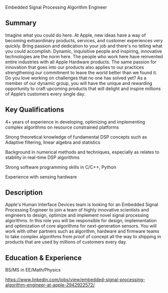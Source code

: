 Embedded Signal Processing Algorithm Engineer

## Summary

Imagine what you could do here. At Apple, new ideas have a way of becoming extraordinary products, services, and customer experiences very quickly. Bring passion and dedication to your job and there's no telling what you could accomplish. Dynamic, inquisitive people and inspiring, innovative technologies are the norm here. The people who work here have reinvented entire industries with all Apple Hardware products. The same passion for innovation that goes into our products also applies to our practices strengthening our commitment to leave the world better than we found it. Do you love working on challenges that no one has solved yet? As a member of our dynamic group, you will have the unique and rewarding opportunity to craft upcoming products that will delight and inspire millions of Apple’s customers every single day.


## Key Qualifications

4+ years of experience in developing, optimizing and implementing complex algorithms on resource constrained platforms


Strong theoretical knowledge of fundamental DSP concepts such as Adaptive filtering, linear algebra and statistics


Background in numerical methods and techniques, especially as relates to stability in real-time DSP algorithms


Strong software programming skills in C/C++, Python


Experience with sensing hardware


## Description

Apple's Human Interface Devices team is looking for an Embedded Signal Processing Engineer to join a team of highly innovative scientists and engineers to design, optimize and implement novel signal processing algorithms. In this role you will be responsible for design, implementation and optimization of core algorithms for next-generation sensors. You will work with other partners such as algorithm, hardware and firmware teams to take complex algorithms from proof of concept all the way to shipping in products that are used by millions of customers every day.


## Education & Experience

BS/MS in EE/Math/Physics

https://www.linkedin.com/jobs/view/embedded-signal-processing-algorithm-engineer-at-apple-2942922572/
